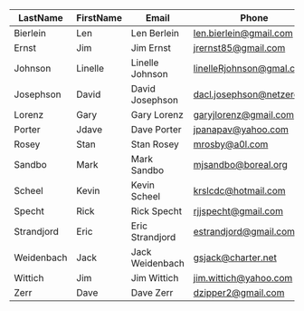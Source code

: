 | LastName | FirstName | Email | Phone |
| --- | --- | --- | --- |
| Bierlein|Len|Len Berlein|len.bierlein@gmail.com|952-240-7533 |
| Ernst|Jim|Jim Ernst|jrernst85@gmail.com|612-816-9885 }
| Johnson|Linelle|Linelle Johnson|linelleRjohnson@gmal.com|512-220-0824 |
| Josephson|David|David Josephson|dacl.josephson@netzero.net|651-436-5388 |
| Lorenz|Gary|Gary Lorenz|garyjlorenz@gmail.com|612-328-4425 |
| Porter|Jdave|Dave Porter|jpanapav@yahoo.com|952-890-5531 |
| Rosey|Stan|Stan Rosey|mrosby@a0l.com|612-825-4849 |
| Sandbo|Mark|Mark Sandbo|mjsandbo@boreal.org|218-370-1615 |
| Scheel|Kevin|Kevin Scheel|krslcdc@hotmail.com|952-431-4723 | 
| Specht|Rick|Rick Specht|rjjspecht@gmail.com|952-913-1570 |
| Strandjord|Eric|Eric Strandjord|estrandjord@gmail.com|612-518-1638 |
| Weidenbach|Jack|Jack Weidenbach|gsjack@charter.net|952-221-3649 |
| Wittich|Jim|Jim Wittich|jim.wittich@yahoo.com|952-451-2053 |
| Zerr|Dave|Dave Zerr|dzipper2@gmail.com|612-859-6328 |
